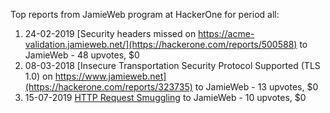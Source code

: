Top reports from JamieWeb program at HackerOne for period all:

1. 24-02-2019 [Security headers missed on https://acme-validation.jamieweb.net/](https://hackerone.com/reports/500588) to JamieWeb - 48 upvotes, $0
2. 08-03-2018 [Insecure Transportation Security Protocol Supported (TLS 1.0) on https://www.jamieweb.net](https://hackerone.com/reports/323735) to JamieWeb - 13 upvotes, $0
3. 15-07-2019 [HTTP Request Smuggling](https://hackerone.com/reports/643225) to JamieWeb - 10 upvotes, $0
